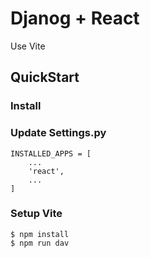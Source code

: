 # Djanog + React

Use Vite


## QuickStart

### Install

### Update Settings.py

```
INSTALLED_APPS = [
    ...
    'react',
    ...
]
```

### Setup Vite

```
$ npm install
$ npm run dav
```
